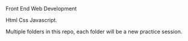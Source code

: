 Front End Web Development

Html
Css
Javascript.

Multiple folders in this repo, each folder will be a new practice session.

